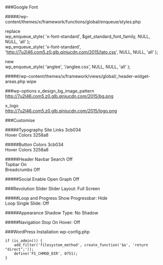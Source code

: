 ###Google Font

#####/wp-content/themes/x/framework/functions/global/enqueue/styles.php

replace  
wp_enqueue_style( 'x-font-standard', $get_standard_font_family, NULL, NULL, 'all' );  
wp_enqueue_style( 'x-font-standard', 'http://7u2l46.com5.z0.glb.qiniucdn.com/2015/lato.css', NULL, NULL, 'all' );

new  
wp_enqueue_style( 'anglee', '/anglee.css', NULL, NULL, 'all' );

#####/wp-content/themes/x/framework/views/global/_header-widget-areas.php
wipe

###wp-options
x_design_bg_image_pattern  
http://7u2l46.com5.z0.glb.qiniucdn.com/2015/bg.png

x_logo  
http://7u2l46.com5.z0.glb.qiniucdn.com/2015/logo.png

###Customise

#####Typography
Site Links		3cb034  
Hover Colors	3258a8

#####Button
Colors			3cb034  
Hover Colors	3258a8

#####Header
Navbar Search	Off  
Topbar			On  
Breadcrumbs		Off

#####Social
Enable Open Graph	Off

###Revolution Slider
Slider Layout: Full Screen

#####Loop and Progress
Show Progressbar: Hide  
Loop Single Slide: Off

#####Appearance
Shadow Type: No Shadow

#####Navigation
Stop On Hover: Off

###WordPress Installation
wp-config.php

	if (is_admin()) {
		add_filter('filesystem_method', create_function('$a', 'return "direct";'));
		define('FS_CHMOD_DIR', 0751);
	}